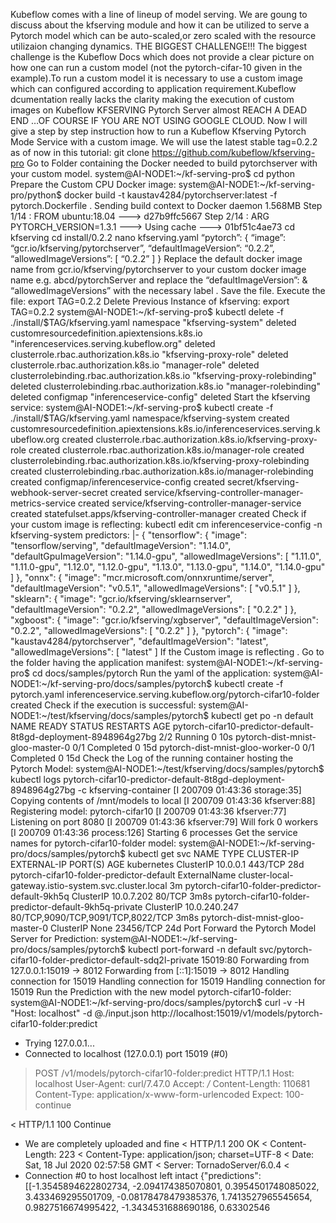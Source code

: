 Kubeflow comes with a line of lineup of model serving.
We are goung to discuss about the kfserving module and how it can be utilized to serve a Pytorch model which can be auto-scaled,or zero scaled with the resource utilizaion changing dynamics.
THE BIGGEST CHALLENGE!!!
The biggest challenge is the Kubeflow Docs which does not provide a clear picture on how one can run a custom model (not the pytorch-cifar-10 given in the example).To run a custom model it is necessary to use a custom image which can configured according to application requirement.Kubeflow dcumentation really lacks the clarity making the execution of custom images on Kubeflow KFSERVING Pytorch Server almost REACH A DEAD END …OF COURSE IF YOU ARE NOT USING GOOGLE CLOUD.
Now I will give a step by step instruction how to run a Kubeflow Kfserving Pytorch Mode Service with a custom image.
We will use the latest stable tag=0.2.2 as of now in this tutorial:
git clone https://github.com/kubeflow/kfserving-pro
Go to Folder containing the Docker needed to build pytorchserver with your custom model.
system@AI-NODE1:~/kf-serving-pro$ cd python
Prepare the Custom CPU Docker image:
system@AI-NODE1:~/kf-serving-pro/python$ docker build -t kaustav4284/pytorchserver:latest -f pytorch.Dockerfile .
Sending build context to Docker daemon  1.568MB
Step 1/14 : FROM ubuntu:18.04
 ---> d27b9ffc5667
Step 2/14 : ARG PYTORCH_VERSION=1.3.1
 ---> Using cache
 ---> 01bf51c4ae73
cd kfserving
cd install/0.2.2
nano kfserving.yaml
“pytorch”: { “image”: “gcr.io/kfserving/pytorchserver”, “defaultImageVersion”: “0.2.2”, “allowedImageVersions”: [ “0.2.2” ] }
Replace the default docker image name from gcr.io/kfserving/pytorchserver to your custom docker image name e.g. abcd/pytorchServer and replace the “defaultImageVersion”: & “allowedImageVersions” with the necessary label .
Save the file.
Execute the file:
export TAG=0.2.2
Delete Previous Instance of kfserving:
export TAG=0.2.2
system@AI-NODE1:~/kf-serving-pro$ kubectl delete -f ./install/$TAG/kfserving.yaml
namespace "kfserving-system" deleted
customresourcedefinition.apiextensions.k8s.io "inferenceservices.serving.kubeflow.org" deleted
clusterrole.rbac.authorization.k8s.io "kfserving-proxy-role" deleted
clusterrole.rbac.authorization.k8s.io "manager-role" deleted
clusterrolebinding.rbac.authorization.k8s.io "kfserving-proxy-rolebinding" deleted
clusterrolebinding.rbac.authorization.k8s.io "manager-rolebinding" deleted
configmap "inferenceservice-config" deleted
Start the kfserving service:
system@AI-NODE1:~/kf-serving-pro$ kubectl create -f ./install/$TAG/kfserving.yaml
namespace/kfserving-system created
customresourcedefinition.apiextensions.k8s.io/inferenceservices.serving.kubeflow.org created
clusterrole.rbac.authorization.k8s.io/kfserving-proxy-role created
clusterrole.rbac.authorization.k8s.io/manager-role created
clusterrolebinding.rbac.authorization.k8s.io/kfserving-proxy-rolebinding created
clusterrolebinding.rbac.authorization.k8s.io/manager-rolebinding created
configmap/inferenceservice-config created
secret/kfserving-webhook-server-secret created
service/kfserving-controller-manager-metrics-service created
service/kfserving-controller-manager-service created
statefulset.apps/kfserving-controller-manager created
Check if your custom image is reflecting:
kubectl edit cm inferenceservice-config -n kfserving-system
predictors: |-
    {
        "tensorflow": {
            "image": "tensorflow/serving",
            "defaultImageVersion": "1.14.0",
            "defaultGpuImageVersion": "1.14.0-gpu",
            "allowedImageVersions": [
               "1.11.0",
               "1.11.0-gpu",
               "1.12.0",
               "1.12.0-gpu",
               "1.13.0",
               "1.13.0-gpu",
               "1.14.0",
               "1.14.0-gpu"
            ]
        },
        "onnx": {
            "image": "mcr.microsoft.com/onnxruntime/server",
            "defaultImageVersion": "v0.5.1",
            "allowedImageVersions": [
               "v0.5.1"
            ]
        },
        "sklearn": {
            "image": "gcr.io/kfserving/sklearnserver",
            "defaultImageVersion": "0.2.2",
            "allowedImageVersions": [
               "0.2.2"
            ]
        },
        "xgboost": {
            "image": "gcr.io/kfserving/xgbserver",
            "defaultImageVersion": "0.2.2",
            "allowedImageVersions": [
               "0.2.2"
            ]
        },
        "pytorch": {
            "image": "kaustav4284/pytorchserver",
            "defaultImageVersion": "latest",
            "allowedImageVersions": [
               "latest"
            ]
If the Custom image is reflecting .
Go to the folder having the application manifest:
system@AI-NODE1:~/kf-serving-pro$ cd docs/samples/pytorch
Run the yaml of the application:
system@AI-NODE1:~/kf-serving-pro/docs/samples/pytorch$ kubectl create -f pytorch.yaml
inferenceservice.serving.kubeflow.org/pytorch-cifar10-folder created
Check if the execution is successful:
system@AI-NODE1:~/test/kfserving/docs/samples/pytorch$ kubectl get po -n default
NAME                                                              READY   STATUS      RESTARTS   AGE
pytorch-cifar10-predictor-default-8t8gd-deployment-8948964g27bg   2/2     Running     0          10s
pytorch-dist-mnist-gloo-master-0                                  0/1     Completed   0          15d
pytorch-dist-mnist-gloo-worker-0                                  0/1     Completed   0          15d
Check the Log of the running container hosting the Pytorch Model:
system@AI-NODE1:~/test/kfserving/docs/samples/pytorch$ kubectl logs pytorch-cifar10-predictor-default-8t8gd-deployment-8948964g27bg -c kfserving-container
[I 200709 01:43:36 storage:35] Copying contents of /mnt/models to local
[I 200709 01:43:36 kfserver:88] Registering model: pytorch-cifar10
[I 200709 01:43:36 kfserver:77] Listening on port 8080
[I 200709 01:43:36 kfserver:79] Will fork 0 workers
[I 200709 01:43:36 process:126] Starting 6 processes
Get the service names for pytorch-cifar10-folder model:
system@AI-NODE1:~/kf-serving-pro/docs/samples/pytorch$ kubectl get svc
NAME                                                     TYPE           CLUSTER-IP     EXTERNAL-IP                                            PORT(S)                             AGE
kubernetes                                               ClusterIP      10.0.0.1       <none>                                                 443/TCP                             28d
pytorch-cifar10-folder-predictor-default                 ExternalName   <none>         cluster-local-gateway.istio-system.svc.cluster.local   <none>                              3m
pytorch-cifar10-folder-predictor-default-9kh5q           ClusterIP      10.0.7.202     <none>                                                 80/TCP                              3m8s
pytorch-cifar10-folder-predictor-default-9kh5q-private   ClusterIP      10.0.240.247   <none>                                                 80/TCP,9090/TCP,9091/TCP,8022/TCP   3m8s
pytorch-dist-mnist-gloo-master-0                         ClusterIP      None           <none>                                                 23456/TCP                           24d
Port Forward the Pytorch Model Server for Prediction:
system@AI-NODE1:~/kf-serving-pro/docs/samples/pytorch$ kubectl port-forward -n default svc/pytorch-cifar10-folder-predictor-default-sdq2l-private 15019:80
Forwarding from 127.0.0.1:15019 -> 8012
Forwarding from [::1]:15019 -> 8012
Handling connection for 15019
Handling connection for 15019
Handling connection for 15019
Run the Prediction with the new model pytorch-cifar10-folder:
system@AI-NODE1:~/kf-serving-pro/docs/samples/pytorch$ curl -v -H "Host: localhost" -d @./input.json http://localhost:15019/v1/models/pytorch-cifar10-folder:predict
*   Trying 127.0.0.1...
* Connected to localhost (127.0.0.1) port 15019 (#0)
> POST /v1/models/pytorch-cifar10-folder:predict HTTP/1.1
> Host: localhost
> User-Agent: curl/7.47.0
> Accept: */*
> Content-Length: 110681
> Content-Type: application/x-www-form-urlencoded
> Expect: 100-continue
> 
< HTTP/1.1 100 Continue
* We are completely uploaded and fine
< HTTP/1.1 200 OK
< Content-Length: 223
< Content-Type: application/json; charset=UTF-8
< Date: Sat, 18 Jul 2020 02:57:58 GMT
< Server: TornadoServer/6.0.4
< 
* Connection #0 to host localhost left intact
{"predictions": [[-1.3545894622802734, -2.094174385070801, 0.3954501748085022, 3.433469295501709, -0.08178478479385376, 1.7413527965545654, 0.9827516674995422, -1.3434531688690186, 0.63302546





